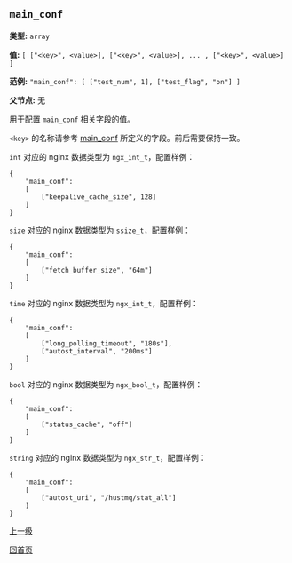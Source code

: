 `main_conf`
----------

**类型:** `array`

**值:** `[ ["<key>", <value>], ["<key>", <value>], ... , ["<key>", <value>] ]`

**范例:** `"main_conf": [ ["test_num", 1], ["test_flag", "on"] ]`

**父节点:** 无

用于配置 `main_conf` 相关字段的值。

`<key>` 的名称请参考 [main_conf](../ngx_wizard/main_conf.md) 所定义的字段。前后需要保持一致。

`int` 对应的 nginx 数据类型为 `ngx_int_t`，配置样例：

    {
        "main_conf":
        [
            ["keepalive_cache_size", 128]
        ]
    }

`size` 对应的 nginx 数据类型为 `ssize_t`，配置样例：

    {
        "main_conf":
        [
            ["fetch_buffer_size", "64m"]
        ]
    }

`time` 对应的 nginx 数据类型为 `ngx_int_t`，配置样例：

    {
        "main_conf":
        [
            ["long_polling_timeout", "180s"],
            ["autost_interval", "200ms"]
        ]
    }

`bool` 对应的 nginx 数据类型为 `ngx_bool_t`，配置样例：

    {
        "main_conf":
        [
            ["status_cache", "off"]
        ]
    }

`string` 对应的 nginx 数据类型为 `ngx_str_t`，配置样例：

    {
        "main_conf":
        [
            ["autost_uri", "/hustmq/stat_all"]
        ]
    }

[上一级](genconf.md)

[回首页](../../index.md)